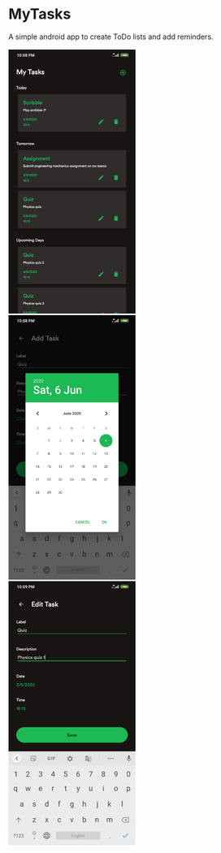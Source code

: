 # MyTasks
A simple android app to create ToDo lists and add reminders.
<br>
<br>
<img src="https://github.com/harshh3010/MyTasks/blob/master/AppScreenshots/MainActivity.jpg" width="250px">
   
<img src="https://github.com/harshh3010/MyTasks/blob/master/AppScreenshots/AddTasks.jpg" width="250px">
 
<img src="https://github.com/harshh3010/MyTasks/blob/master/AppScreenshots/UpdateTasks.jpg" width="250px">
